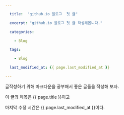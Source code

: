 ```yaml
---

  title:  "github.io 블로그  첫 글"

  excerpt: "github.io 블로그 첫 글 작성해봅니다."

  categories:

    - Blog

  tags:

    - Blog

  last_modified_at: {{ page.last_modified_at }}

---
```


  글작성하기 위해 마크다운을 공부해서 
  좋은 글들을 작성해 보자.

  이 글의 제목은 {{ page.title }}이고

  마지막 수정 시간은 {{ page.last_modified_at }}이다.
